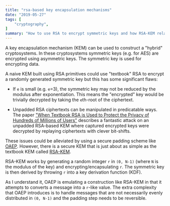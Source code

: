 ```yaml
---
title: "rsa-based key encapsulation mechanisms"
date: "2019-05-27"
tags: [
    "cryptography",
]
summary: "How to use RSA to encrypt symmetric keys and how RSA-KEM relates to RSA-OAEP."
---
```


A key encapsulation mechanism (KEM) can be used to construct a "hybrid"
cryptosystems. In these cryptosystems symmetric keys (e.g. for AES) are
encrypted using asymmetric keys. The symmetric key is used for encrypting data.

A naive KEM built using RSA primitives could use "textbook" RSA to encrypt a
randomly generated symmetric key but this has some significant flaws:

* If `e` is small (e.g. `e`=3), the symmetric key may not be reduced by the
  modulus after exponentiation. This means the "encrypted" key would be
  trivially decrypted by taking the `e`th-root of the ciphertext.

* Unpadded RSA ciphertexts can be manipulated in predicatable ways. The paper
  ["When Textbook RSA is Used to Protect the Privacy of Hundreds of Millions of
  Users"](https://arxiv.org/pdf/1802.03367.pdf) describes a fantastic attack on
  an unpadded RSA-based KEM where captured encrypted keys were decrypted by
  replaying ciphertexts with clever bit-shifts.

These issues could be alleviated by using a secure padding scheme like
[OAEP](https://cseweb.ucsd.edu/~mihir/papers/oae.pdf). However, there is a
secure KEM that is just about as simple as the textbook KEM called
[RSA-KEM](https://www.shoup.net/papers/iso-2.pdf).

RSA-KEM works by generating a random integer `r` in `(0, N-1)` (where `N` is
the modulus of the key) and encrypting/encapsulating `r`. The symmetric key is
then derived by throwing `r` into a key derivation function (KDF).

As I understand it, OAEP is emulating a construction like RSA-KEM in that it
attempts to converts a message into a `r`-like value. The extra complexity that
OAEP introduces is to handle messages that are not necessarily evenly
distributed in `(0, N-1)` and the padding step needs to be reversible.
